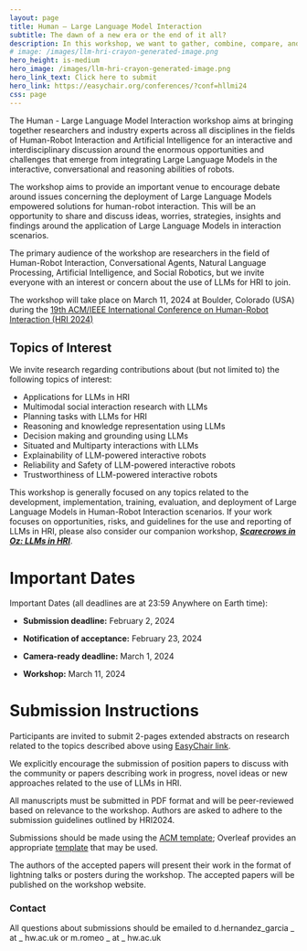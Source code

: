 ```yaml
---
layout: page
title: Human – Large Language Model Interaction
subtitle: The dawn of a new era or the end of it all?
description: In this workshop, we want to gather, combine, compare, and share insights and knowledge across the wide HRI community on the pitfalls and opportunities that the application of LLMs in HRI research can present.
# image: /images/llm-hri-crayon-generated-image.png
hero_height: is-medium
hero_image: /images/llm-hri-crayon-generated-image.png
hero_link_text: Click here to submit
hero_link: https://easychair.org/conferences/?conf=hllmi24
css: page
---
```


<!-- # Human – Large Language Model Interaction -->

The Human - Large Language Model Interaction workshop aims at bringing together researchers and industry experts across all disciplines in the fields of Human-Robot Interaction and Artificial Intelligence for an interactive and interdisciplinary discussion around the enormous opportunities and challenges that emerge from integrating Large Language Models in the interactive, conversational and reasoning abilities of robots.   

The workshop aims to provide an important venue to encourage debate around issues concerning the deployment of Large Language Models empowered solutions for human-robot interaction. This will be an opportunity to share and discuss ideas, worries, strategies, insights and findings around the application of Large Language Models in interaction scenarios.   

The primary audience of the workshop are researchers in the field of Human-Robot Interaction, Conversational Agents, Natural Language Processing, Artificial Intelligence, and Social Robotics, but we invite everyone with an interest or concern about the use of LLMs for HRI to join.

The workshop will take place on March 11, 2024 at Boulder, Colorado (USA) during the [19th ACM/IEEE International Conference on Human-Robot Interaction (HRI 2024)](https://humanrobotinteraction.org/2024/)

## Topics of Interest
We invite research regarding contributions about (but not limited to) the following topics of interest:

- Applications for LLMs in HRI 
- Multimodal social interaction research with LLMs 
- Planning tasks with LLMs for HRI 
- Reasoning and knowledge representation using LLMs 
- Decision making and grounding using LLMs 
- Situated and Multiparty interactions with LLMs 
- Explainability of LLM-powered interactive robots 
- Reliability and Safety of LLM-powered interactive robots 
- Trustworthiness of LLM-powered interactive robots

<!-- While we are generally interested in any topics related to the development, implementation, training, evaluation, and deployment of Large Language Models in Human-Robot Interaction scenarios.  -->
<!-- Please consider whether your work would present a better fit in our ***friend workshop [Scarecrows in Oz (LLMs in HRI)](https://scarecrows-hri.github.io/)*** before submitting. -->

This workshop is generally focused on any topics related to the development, implementation, training, evaluation, and deployment of Large Language Models in Human-Robot Interaction scenarios.
If your work focuses on opportunities, risks, and guidelines for the use and reporting of LLMs in HRI, please also consider our companion workshop, ***[Scarecrows in Oz: LLMs in HRI](https://scarecrows-hri.github.io)***.


# [](#dates)Important Dates

Important Dates (all deadlines are at 23:59 Anywhere on Earth time):

- **Submission deadline:** February 2, 2024 

- **Notification of acceptance:** February 23, 2024 

- **Camera-ready deadline:** March 1, 2024 

- **Workshop:** March 11, 2024 


# [](#submission)Submission Instructions

<!-- Submission Instructions: -->

Participants are invited to submit 2-pages extended abstracts on research related to the topics described above using [EasyChair link](https://easychair.org/conferences/?conf=hllmi24). 

We explicitly encourage the submission of position papers to discuss with the community or papers describing work in progress, novel ideas or new approaches related to the use of LLMs in HRI.   

All manuscripts must be submitted in PDF format and will be peer-reviewed based on relevance to the workshop. 
Authors are asked to adhere to the submission guidelines outlined by HRI2024. 

Submissions should be made using the [ACM template](https://www.acm.org/publications/proceedings-template); Overleaf provides an appropriate [template](https://www.overleaf.com/latex/templates/acm-conference-proceedings-primary-article-template/wbvnghjbzwpc) that may be used. 


The authors of the accepted papers will present their work in the format of lightning talks or posters during the workshop. The accepted papers will be published on the workshop website. 

### [](#contact)Contact 

All questions about submissions should be emailed to d.hernandez_garcia _ at _ hw.ac.uk or m.romeo _ at _ hw.ac.uk


<!-- # [](#format)Format

This will be a half-day workshop. -->


<!-- Format and Activities: -->


<!-- ## [](#schedule)Schedule

Schedule: COMING SOON!... -->

